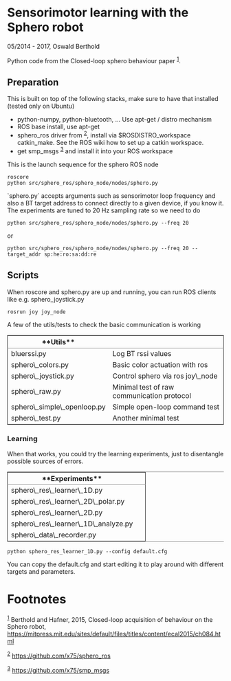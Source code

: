 

# Sensorimotor learning with the Sphero robot

05/2014 - 2017, Oswald Berthold

Python code from the Closed-loop sphero behaviour paper <sup><a id="fnr.1" class="footref" href="#fn.1">1</a></sup>.


## Preparation

This is built on top of the following stacks, make sure to have that
installed (tested only on Ubuntu) 

-   python-numpy, python-bluetooth, &#x2026; Use apt-get / distro mechanism
-   ROS base install, use apt-get
-   sphero\_ros driver from <sup><a id="fnr.2" class="footref" href="#fn.2">2</a></sup>, install via $ROSDISTRO\_workspace
    catkin\_make. See the ROS wiki how to set up a catkin workspace.
-   get smp\_msgs <sup><a id="fnr.3" class="footref" href="#fn.3">3</a></sup> and install it into your ROS workspace

This is the launch sequence for the sphero ROS node

    roscore    
    python src/sphero_ros/sphero_node/nodes/sphero.py

\`sphero.py\` accepts arguments such as  sensorimotor loop frequency
and also a BT target address to connect directly to a given device, if
you know it. The experiments are tuned to 20 Hz sampling rate so we
need to do

    python src/sphero_ros/sphero_node/nodes/sphero.py --freq 20

or

    python src/sphero_ros/sphero_node/nodes/sphero.py --freq 20 --target_addr sp:he:ro:sa:dd:re


## Scripts

When roscore and sphero.py are up and running, you can run ROS clients
like e.g. sphero\_joystick.py 

    rosrun joy joy_node

A few of the utils/tests to check the basic communication is working

<table border="2" cellspacing="0" cellpadding="6" rules="groups" frame="hsides">


<colgroup>
<col  class="org-left" />

<col  class="org-left" />
</colgroup>
<thead>
<tr>
<th scope="col" class="org-left">**Utils**</th>
<th scope="col" class="org-left">&#xa0;</th>
</tr>
</thead>

<tbody>
<tr>
<td class="org-left">bluerssi.py</td>
<td class="org-left">Log BT rssi values</td>
</tr>


<tr>
<td class="org-left">sphero\_colors.py</td>
<td class="org-left">Basic color actuation with ros</td>
</tr>


<tr>
<td class="org-left">sphero\_joystick.py</td>
<td class="org-left">Control sphero via ros joy\_node</td>
</tr>


<tr>
<td class="org-left">sphero\_raw.py</td>
<td class="org-left">Minimal test of raw communication protocol</td>
</tr>


<tr>
<td class="org-left">sphero\_simple\_openloop.py</td>
<td class="org-left">Simple open-loop command test</td>
</tr>


<tr>
<td class="org-left">sphero\_test.py</td>
<td class="org-left">Another minimal test</td>
</tr>
</tbody>
</table>


### Learning

When that works, you could try the learning experiments, just to
disentangle possible sources of errors.

<table border="2" cellspacing="0" cellpadding="6" rules="groups" frame="hsides">


<colgroup>
<col  class="org-left" />

<col  class="org-left" />
</colgroup>
<thead>
<tr>
<th scope="col" class="org-left">**Experiments**</th>
<th scope="col" class="org-left">&#xa0;</th>
</tr>
</thead>

<tbody>
<tr>
<td class="org-left">sphero\_res\_learner\_1D.py</td>
<td class="org-left">&#xa0;</td>
</tr>


<tr>
<td class="org-left">sphero\_res\_learner\_2D\_polar.py</td>
<td class="org-left">&#xa0;</td>
</tr>


<tr>
<td class="org-left">sphero\_res\_learner\_2D.py</td>
<td class="org-left">&#xa0;</td>
</tr>


<tr>
<td class="org-left">sphero\_res\_learner\_1D\_analyze.py</td>
<td class="org-left">&#xa0;</td>
</tr>


<tr>
<td class="org-left">sphero\_data\_recorder.py</td>
<td class="org-left">&#xa0;</td>
</tr>
</tbody>
</table>

    python sphero_res_learner_1D.py --config default.cfg

You can copy the default.cfg and start editing it to play around with
different targets and parameters.


# Footnotes

<sup><a id="fn.1" href="#fnr.1">1</a></sup> Berthold and Hafner, 2015, Closed-loop acquisition of behaviour on the Sphero robot, <https://mitpress.mit.edu/sites/default/files/titles/content/ecal2015/ch084.html>

<sup><a id="fn.2" href="#fnr.2">2</a></sup> <https://github.com/x75/sphero_ros>

<sup><a id="fn.3" href="#fnr.3">3</a></sup> <https://github.com/x75/smp_msgs>
